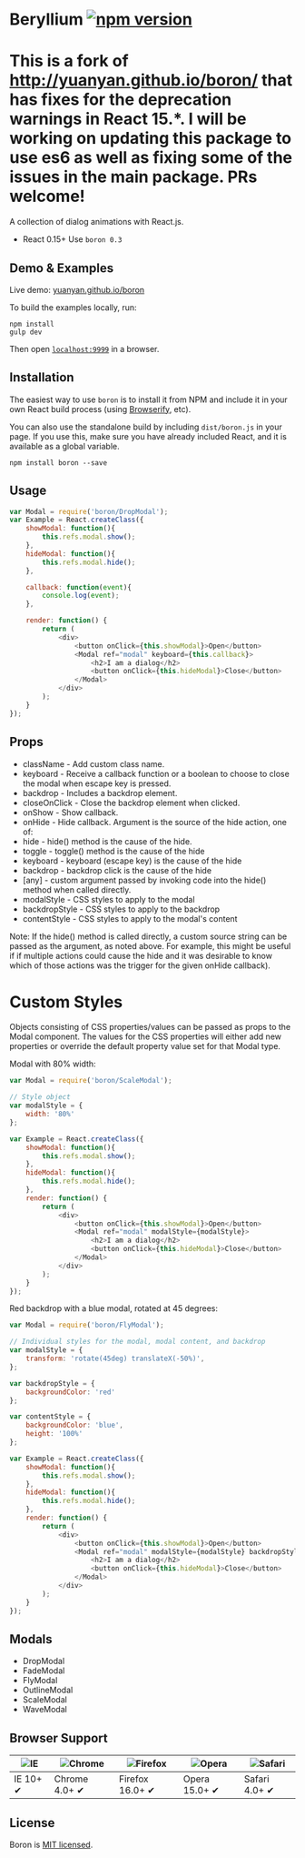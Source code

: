 Beryllium  [![npm version](https://badge.fury.io/js/boron.svg)](http://badge.fury.io/js/boron)
=====

# This is a fork of http://yuanyan.github.io/boron/ that has fixes for the deprecation warnings in React 15.*. I will be working on updating this package to use es6 as well as fixing some of the issues in the main package. PRs welcome!


A collection of dialog animations with React.js.

* React 0.15+ Use `boron 0.3`

## Demo & Examples

Live demo: [yuanyan.github.io/boron](http://yuanyan.github.io/boron/)

To build the examples locally, run:

```
npm install
gulp dev
```

Then open [`localhost:9999`](http://localhost:9999) in a browser.

## Installation

The easiest way to use `boron` is to install it from NPM and include it in your own React build process (using [Browserify](http://browserify.org), etc).

You can also use the standalone build by including `dist/boron.js` in your page. If you use this, make sure you have already included React, and it is available as a global variable.

```
npm install boron --save
```

## Usage

``` javascript
var Modal = require('boron/DropModal');
var Example = React.createClass({
    showModal: function(){
        this.refs.modal.show();
    },
    hideModal: function(){
        this.refs.modal.hide();
    },

    callback: function(event){
        console.log(event);
    },

    render: function() {
        return (
            <div>
                <button onClick={this.showModal}>Open</button>
                <Modal ref="modal" keyboard={this.callback}>
                    <h2>I am a dialog</h2>
                    <button onClick={this.hideModal}>Close</button>
                </Modal>
            </div>
        );
    }
});
```

## Props

* className - Add custom class name.
* keyboard - Receive a callback function or a boolean to choose to close the modal when escape key is pressed.
* backdrop - Includes a backdrop element.
* closeOnClick - Close the backdrop element when clicked.
* onShow - Show callback.
* onHide - Hide callback. Argument is the source of the hide action, one of:
 * hide - hide() method is the cause of the hide.
 * toggle - toggle() method is the cause of the hide
 * keyboard - keyboard (escape key) is the cause of the hide
 * backdrop - backdrop click is the cause of the hide
 * [any] - custom argument passed by invoking code into the hide() method when called directly.
* modalStyle - CSS styles to apply to the modal
* backdropStyle - CSS styles to apply to the backdrop
* contentStyle - CSS styles to apply to the modal's content

Note: If the hide() method is called directly, a custom source string can be
passed as the argument, as noted above. For example, this might be useful if
if multiple actions could cause the hide and it was desirable to know which of those
actions was the trigger for the given onHide callback).

# Custom Styles
Objects consisting of CSS properties/values can be passed as props to the Modal component.
The values for the CSS properties will either add new properties or override the default property value set for that Modal type.

Modal with 80% width:
``` javascript
var Modal = require('boron/ScaleModal');

// Style object
var modalStyle = {
    width: '80%'
};

var Example = React.createClass({
    showModal: function(){
        this.refs.modal.show();
    },
    hideModal: function(){
        this.refs.modal.hide();
    },
    render: function() {
        return (
            <div>
                <button onClick={this.showModal}>Open</button>
                <Modal ref="modal" modalStyle={modalStyle}>
                    <h2>I am a dialog</h2>
                    <button onClick={this.hideModal}>Close</button>
                </Modal>
            </div>
        );
    }
});
```

Red backdrop with a blue modal, rotated at 45 degrees:
``` javascript
var Modal = require('boron/FlyModal');

// Individual styles for the modal, modal content, and backdrop
var modalStyle = {
    transform: 'rotate(45deg) translateX(-50%)',
};

var backdropStyle = {
    backgroundColor: 'red'
};

var contentStyle = {
    backgroundColor: 'blue',
    height: '100%'
};

var Example = React.createClass({
    showModal: function(){
        this.refs.modal.show();
    },
    hideModal: function(){
        this.refs.modal.hide();
    },
    render: function() {
        return (
            <div>
                <button onClick={this.showModal}>Open</button>
                <Modal ref="modal" modalStyle={modalStyle} backdropStyle={backdropStyle} contentStyle={contentStyle}>
                    <h2>I am a dialog</h2>
                    <button onClick={this.hideModal}>Close</button>
                </Modal>
            </div>
        );
    }
});
```


## Modals

* DropModal
* FadeModal
* FlyModal
* OutlineModal
* ScaleModal
* WaveModal

## Browser Support

![IE](https://raw.github.com/alrra/browser-logos/master/internet-explorer/internet-explorer_48x48.png) | ![Chrome](https://raw.github.com/alrra/browser-logos/master/chrome/chrome_48x48.png) | ![Firefox](https://raw.github.com/alrra/browser-logos/master/firefox/firefox_48x48.png) | ![Opera](https://raw.github.com/alrra/browser-logos/master/opera/opera_48x48.png) | ![Safari](https://raw.github.com/alrra/browser-logos/master/safari/safari_48x48.png)
--- | --- | --- | --- | --- |
IE 10+ ✔ | Chrome 4.0+ ✔ | Firefox 16.0+ ✔ | Opera 15.0+ ✔ | Safari 4.0+ ✔ |

## License

Boron is [MIT licensed](./LICENSE).
